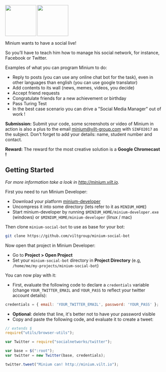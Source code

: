 <a href="url"><img src="https://viltgroup.github.io/assets/images/minium_logo.png" align="left" height="100" ></a>
<a href="url"><img src="https://www.sinfo.org/static/logo.png" height="100" ></a>

Minium wants to have a social live!

So you’ll have to teach him how to manage his social network, for instance, Facebook or Twitter.

Examples of what you can program Minium to do:

 * Reply to posts (you can use any online chat bot for the task), even in other languages than english (you can use google translator)
 * Add contents to its wall (news, memes, videos, you decide)
 * Accept friend requests
 * Congratulate friends for a new achievement or birthday
 * Pass Turing Test
 * In the best case scenario you can drive a "Social Media Manager" out of work !

**Submission:** Submit your code, some screenshots or video of Minium in action is also a plus to the email minium@vilt-group.com with `SINFO2017` as the subject. Don't forget to add your details: name, student number and contact.

**Reward:** The reward for the most creative solution is a **Google Chromecast !**

## Getting Started

*For more information take a look in http://minium.vilt.io.*

First you need to run Minium Developer:

 * Download your platform [minium-developer](https://github.com/viltgroup/minium-developer/releases)
 * Uncompress it into some directory (lets refer to it as `MINIUM_HOME`)
 * Start minium-developer by running `$MINIUM_HOME/minium-developer.exe` (windows) or `$MINIUM_HOME/minium-developer` (linux / mac)

Then clone `minium-social-bot` to use as base for your bot:

```bash
git clone https://github.com/viltgroup/minium-social-bot
```

Now open that project in Minium Developer:

* Go to **Project > Open Project**
* Set your `minium-social-bot` directory in **Project Directory** (e.g, `/home/me/my-projects/minium-social-bot`)

You can now play with it:

* First, evaluate the following code to declare a `credentials` variable (change `YOUR_TWITTER_EMAIL` and `YOUR_PASS` to reflect your twitter account details):

```javascript
credentials = { email: 'YOUR_TWITTER_EMAIL', password: 'YOUR_PASS' };
```

* **Optional**: delete that line, it's better not to have your password visible
* Copy and paste the following code, and evaluate it to create a tweet:

```javascript
// extends $
require("utils/browser-utils");

var Twitter = require("socialnetworks/twitter");

var base = $(":root");
var twitter = new Twitter(base, credentials);

twitter.tweet("Minium can! http://minium.vilt.io");
```

